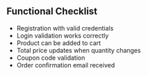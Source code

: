 
## Functional Checklist
-  Registration with valid credentials
-  Login validation works correctly
-  Product can be added to cart
-  Total price updates when quantity changes
-  Coupon code validation
-  Order confirmation email received
